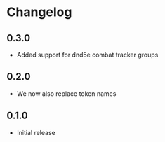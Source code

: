 # Changelog

## 0.3.0

* Added support for dnd5e combat tracker groups

## 0.2.0

* We now also replace token names

## 0.1.0

* Initial release
